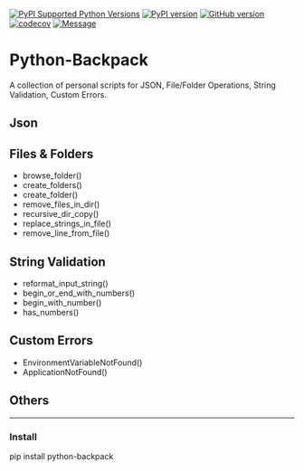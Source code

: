 [![PyPI Supported Python Versions](https://img.shields.io/pypi/pyversions/python-backpack.svg?style=flat-square&logo=appveyor)](https://pypi.python.org/pypi/python-backpack/)
[![PyPI version](https://badge.fury.io/py/python-backpack.svg?style=flat-square&logo=appveyor)](https://badge.fury.io/py/python-backpack)
[![GitHub version](https://badge.fury.io/gh/MaxRocamora%2Fpython-backpack.svg?style=flat-square&logo=appveyor)](https://badge.fury.io/gh/MaxRocamora%2Fpython-backpack)
[![codecov](https://codecov.io/gh/MaxRocamora/python-backpack/branch/main/graph/badge.svg?token=6D1xwYdXW2)](https://codecov.io/gh/MaxRocamora/python-backpack)
[![Message](https://img.shields.io/badge/python--backpack-python-blue?style=flat-square&logo=appveyor)](https://github.com/MaxRocamora/python-backpack)


# Python-Backpack
A collection of personal scripts for JSON, File/Folder Operations, String Validation, Custom Errors.  


## Json

## Files & Folders
+ browse_folder()
+ create_folders()
+ create_folder()
+ remove_files_in_dir()
+ recursive_dir_copy()
+ replace_strings_in_file()
+ remove_line_from_file()

## String Validation
+ reformat_input_string()
+ begin_or_end_with_numbers()
+ begin_with_number()
+ has_numbers()

## Custom Errors

+ EnvironmentVariableNotFound()
+ ApplicationNotFound()

## Others

---

### Install
pip install python-backpack

